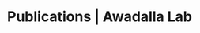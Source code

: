 ---
title: Publications | Awadalla Lab
permalink: /publications/
published: false
isPublic_b: true

publicationType_txt: journal
title_txt: "Evidence for additive and interaction effects of host genotype and infection in malaria."
pmid_tl: 22949651
publishDate_tdt: "2012-10-16T07:23:33.000Z"
journalTitle_txt: "Proceedings of the National Academy of Sciences of the United States of America"
volume_tpl: 109
issue_tpl: 42
doi_txt: "10.1073/pnas.1204945109"
authors_list: 
  - author_txt: "Idaghdour Y"
  - author_txt: "Quinlan J"
  - author_txt: "Goulet JP"
  - author_txt: "Berghout J"
  - author_txt: "Gbeha E"
  - author_txt: "Bruat V"
  - author_txt: "de Malliard T"
  - author_txt: "Grenier JC"
  - author_txt: "Gomez S"
  - author_txt: "Gros P"
  - author_txt: "Rahimy MC"
  - author_txt: "Sanni A"
  - author_txt: "Awadalla P"
---